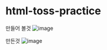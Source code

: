 # html-toss-practice

만들어 볼것
![image](https://github.com/tero1115/html-toss-practice/assets/67888405/eebcf752-3e82-4196-8756-7ab000828cc7)

만든것
![image](https://github.com/tero1115/html-toss-practice/assets/67888405/3da60e8a-8099-425d-914b-7a32165c609a)
